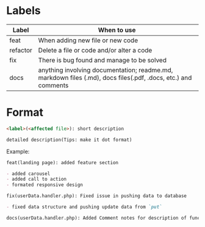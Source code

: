 # Labels
| Label    | When to use                                                                                                   |
| -------- | ------------------------------------------------------------------------------------------------------------- |
| feat     | When adding new file or new code                                                                              |
| refactor | Delete a file or code and/or alter a code                                                                     |
| fix      | There is bug found and manage to be solved                                                                    |
| docs     | anything involving documentation; readme.md, markdown files (.md), docs files(.pdf, .docs, etc.) and comments |

# Format

```md
<label>(<affected file>): short description

detailed description(Tips: make it dot format)
```

Example:
```md
feat(landing page): added feature section

- added carousel
- added call to action
- formated responsive design
```

```md
fix(userData.handler.php): Fixed issue in pushing data to database

- fixed data structure and pushing update data from `put`
```
```md
docs(userData.handler.php): Added Comment notes for description of function and how to use it
```

